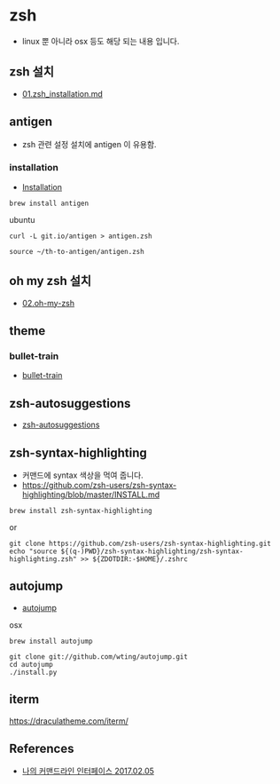 # zsh
* linux 뿐 아니라 osx 등도 해당 되는 내용 입니다.

## zsh 설치
* [01.zsh_installation.md](01.zsh_installation.md)

## antigen
* zsh 관련 설정 설치에 antigen 이 유용함.

### installation
* [Installation](https://github.com/zsh-users/antigen/wiki/Installation)
```
brew install antigen
```

ubuntu
```
curl -L git.io/antigen > antigen.zsh
```
```
source ~/th-to-antigen/antigen.zsh
```

## oh my zsh 설치
* [02.oh-my-zsh](02.oh-my-zsh.md)

## theme
### bullet-train
* [bullet-train](21.bullet-train.md)


## zsh-autosuggestions
* [zsh-autosuggestions](zsh-autosuggestions.md)

## zsh-syntax-highlighting
* 커맨드에 syntax 색상을 먹여 줍니다.
* https://github.com/zsh-users/zsh-syntax-highlighting/blob/master/INSTALL.md

```
brew install zsh-syntax-highlighting
```

or

```
git clone https://github.com/zsh-users/zsh-syntax-highlighting.git
echo "source ${(q-)PWD}/zsh-syntax-highlighting/zsh-syntax-highlighting.zsh" >> ${ZDOTDIR:-$HOME}/.zshrc
```

## autojump
* [autojump](https://github.com/wting/autojump)

osx
```
brew install autojump
```

```
git clone git://github.com/wting/autojump.git
cd autojump
./install.py
```

## iterm
https://draculatheme.com/iterm/


## References
* [나의 커맨드라인 인터페이스 2017.02.05](https://hyunseob.github.io/2017/02/05/my-command-line-interface/)